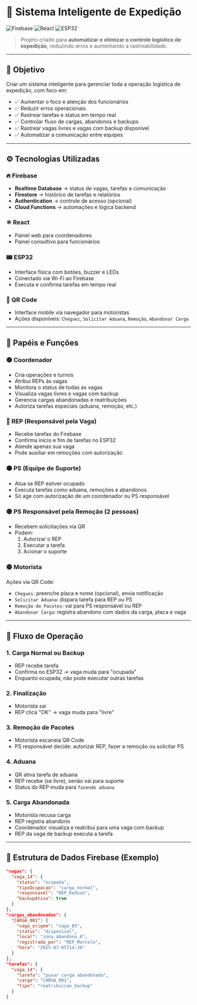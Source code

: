 # 🚀 Sistema Inteligente de Expedição

![Firebase](https://img.shields.io/badge/Firebase-integrado-orange)
![React](https://img.shields.io/badge/React-frontend-blue)
![ESP32](https://img.shields.io/badge/ESP32-hardware-lightgrey)

> Projeto criado para **automatizar e otimizar o controle logístico de expedição**, reduzindo erros e aumentando a rastreabilidade.

---

## 📌 Objetivo

Criar um sistema inteligente para gerenciar toda a operação logística de expedição, com foco em:

- ✅ Aumentar o foco e atenção dos funcionários  
- ✅ Reduzir erros operacionais  
- ✅ Rastrear tarefas e status em tempo real  
- ✅ Controlar fluxo de cargas, abandonos e backups  
- ✅ Rastrear vagas livres e vagas com backup disponível  
- ✅ Automatizar a comunicação entre equipes  

---

## ⚙️ Tecnologias Utilizadas

### 🔥 Firebase

- **Realtime Database** → status de vagas, tarefas e comunicação  
- **Firestore** → histórico de tarefas e relatórios  
- **Authentication** → controle de acesso (opcional)  
- **Cloud Functions** → automações e lógica backend  

### ⚛️ React

- Painel web para coordenadores  
- Painel consultivo para funcionários  

### 📟 ESP32

- Interface física com botões, buzzer e LEDs  
- Conectado via Wi-Fi ao Firebase  
- Executa e confirma tarefas em tempo real  

### 📱 QR Code

- Interface mobile via navegador para motoristas  
- Ações disponíveis: `Cheguei`, `Solicitar Aduana`, `Remoção`, `Abandonar Carga`

---

## 👥 Papéis e Funções

### 🟢 Coordenador

- Cria operações e turnos  
- Atribui REPs às vagas  
- Monitora o status de todas as vagas  
- Visualiza vagas livres e vagas com backup  
- Gerencia cargas abandonadas e reatribuições  
- Autoriza tarefas especiais (aduana, remoção, etc.)

### 🔵 REP (Responsável pela Vaga)

- Recebe tarefas do Firebase  
- Confirma início e fim de tarefas no ESP32  
- Atende apenas sua vaga  
- Pode auxiliar em remoções com autorização  

### 🟠 PS (Equipe de Suporte)

- Atua se REP estiver ocupado  
- Executa tarefas como aduana, remoções e abandonos  
- Só age com autorização de um coordenador ou PS responsável  

### 🟣 PS Responsável pela Remoção (2 pessoas)

- Recebem solicitações via QR  
- Podem:
  1. Autorizar o REP
  2. Executar a tarefa
  3. Acionar o suporte

### 🟡 Motorista

Ações via QR Code:

- `Cheguei`: preenche placa e nome (opcional), envia notificação  
- `Solicitar Aduana`: dispara tarefa para REP ou PS  
- `Remoção de Pacotes`: vai para PS responsável ou REP  
- `Abandonar Carga`: registra abandono com dados da carga, placa e vaga  

---

## 🔄 Fluxo de Operação

### 1. Carga Normal ou Backup  
- REP recebe tarefa  
- Confirma no ESP32 → vaga muda para "ocupada"  
- Enquanto ocupada, não pode executar outras tarefas  

### 2. Finalização  
- Motorista sai  
- REP clica "OK" → vaga muda para "livre"  

### 3. Remoção de Pacotes  
- Motorista escaneia QR Code  
- PS responsável decide: autorizar REP, fazer a remoção ou solicitar PS  

### 4. Aduana  
- QR ativa tarefa de aduana  
- REP recebe (se livre), senão vai para suporte  
- Status do REP muda para `fazendo aduana`  

### 5. Carga Abandonada  
- Motorista recusa carga  
- REP registra abandono  
- Coordenador visualiza e reatribui para uma vaga com backup  
- REP da vaga de backup executa a tarefa

---

## 🧱 Estrutura de Dados Firebase (Exemplo)

```json
"vagas": {
  "vaga_14": {
    "status": "ocupada",
    "tipoOcupacao": "carga_normal",
    "responsavel": "REP_Kedson",
    "backupAtivo": true
  }
},
"cargas_abandonadas": {
  "CARGA_001": {
    "vaga_origem": "vaga_05",
    "status": "disponivel",
    "local": "zona_abandono_A",
    "registrada_por": "REP_Marcelo",
    "hora": "2025-07-05T14:30"
  }
},
"tarefas": {
  "vaga_14": {
    "tarefa": "puxar carga abandonada",
    "carga": "CARGA_001",
    "tipo": "reatribuicao_backup"
  }
}
